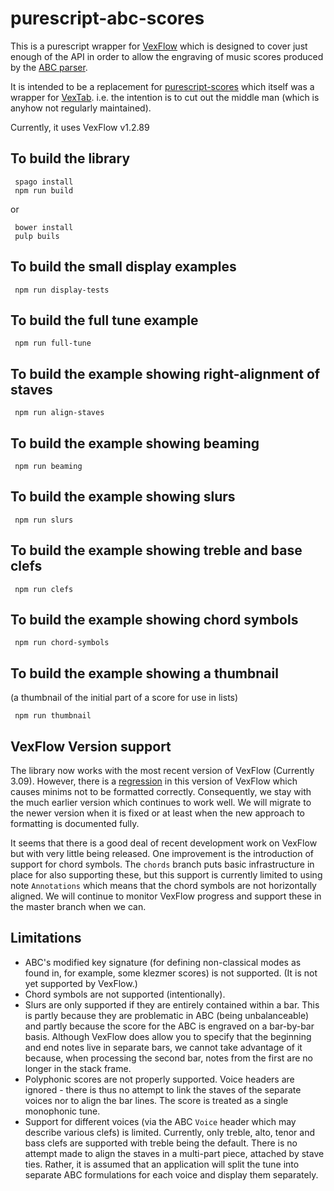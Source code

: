 purescript-abc-scores
=====================

This is a purescript wrapper for [VexFlow](http://www.vexflow.com/) which is designed to cover just enough of the API in order to allow the engraving of music scores produced by the [ABC parser](https://github.com/newlandsvalley/purescript-abc-parser).

It is intended to be a replacement for [purescript-scores](https://github.com/newlandsvalley/purescript-scores) which itself was a wrapper for [VexTab](http://www.vexflow.com/vextab). i.e. the intention is to cut out the middle man (which is anyhow not regularly maintained).

Currently, it uses VexFlow v1.2.89

To build the library
--------------------

     spago install
     npm run build

or   

     bower install
     pulp buils

To build the small display examples
-----------------------------------
     npm run display-tests

To build the full tune example
------------------------------
     npm run full-tune

To build the example showing right-alignment of staves
------------------------------------------------------
     npm run align-staves

To build the example showing beaming
------------------------------------
     npm run beaming

To build the example showing slurs
----------------------------------
     npm run slurs

To build the example showing treble and base clefs
--------------------------------------------------
     npm run clefs

To build the example showing chord symbols
----------------------------------
     npm run chord-symbols

To build the example showing a thumbnail
----------------------------------------

(a thumbnail of the initial part of a score for use in lists)

     npm run thumbnail

VexFlow Version support
-----------------------

The library now works with the most recent version of VexFlow (Currently 3.09).  However, there is a [regression](https://github.com/0xfe/vexflow/issues/798) in this version of VexFlow which causes minims not to be formatted correctly. Consequently, we stay with the much earlier version which continues to work well.  We will migrate to the newer version when it is fixed or at least when the new approach to formatting is documented fully.

It seems that there is a good deal of recent development work on VexFlow but with very little being released.  One improvement is the introduction of support for chord symbols.  The ```chords``` branch puts basic infrastructure in place for also supporting these, but this support is currently limited to using note ```Annotations``` which means that the chord symbols are not horizontally aligned.  We will continue to monitor VexFlow progress and support these in the master branch when we can.

Limitations
-----------

*  ABC's modified key signature (for defining non-classical modes as found in, for example, some klezmer scores) is not supported.  (It is not yet supported by VexFlow.)
*  Chord symbols are not supported (intentionally).
*  Slurs are only supported if they are entirely contained within a bar.  This is partly because they are problematic in ABC (being unbalanceable) and partly because the score for the ABC is engraved on a bar-by-bar basis.  Although VexFlow does allow you to specify that the beginning and end notes live in separate bars, we cannot take advantage of it because, when processing the second bar, notes from the first are no longer in the stack frame.
*  Polyphonic scores are not properly supported.  Voice headers are ignored - there is thus no attempt to link the staves of the separate voices nor to align the bar lines.  The score is treated as a single monophonic tune.
*  Support for different voices (via the ABC `Voice` header which may describe various clefs) is limited.  Currently, only treble, alto, tenor and bass clefs are supported with treble being the default.  There is no attempt made to align the staves in a multi-part piece, attached by stave ties.  Rather, it is assumed that an application will split the tune into separate ABC formulations for each voice and display them separately.
